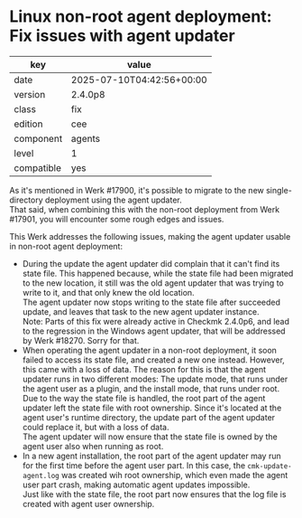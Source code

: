 [//]: # (werk v2)
# Linux non-root agent deployment: Fix issues with agent updater

key        | value
---------- | ---
date       | 2025-07-10T04:42:56+00:00
version    | 2.4.0p8
class      | fix
edition    | cee
component  | agents
level      | 1
compatible | yes

As it's mentioned in Werk #17900, it's possible to migrate to the new single-directory deployment
using the agent updater.<br>
That said, when combining this with the non-root deployment from Werk #17901, you will encounter some rough edges and issues.

This Werk addresses the following issues, making the agent updater usable in non-root agent deployment:

* During the update the agent updater did complain that it can't find its state file. This happened because, while the state file had been migrated to the new location, it still was the old agent updater that was trying to write to it, and that only knew the old location.<br>
The agent updater now stops writing to the state file after succeeded update, and leaves that task to the new agent updater instance.<br>
Note: Parts of this fix were already active in Checkmk 2.4.0p6, and lead to the regression in the Windows agent updater, that will be addressed by Werk #18270. Sorry for that.
* When operating the agent updater in a non-root deployment, it soon failed to access its state file, and created a new one instead. However, this came with a loss of data. The reason for this is that the agent updater runs in two different modes: The update mode, that runs under the agent user as a plugin, and the install mode, that runs under root. Due to the way the state file is handled, the root part of the agent updater left the state file with root ownership. Since it's located at the agent user's runtime directory, the update part of the agent updater could replace it, but with a loss of data.<br>
The agent updater will now ensure that the state file is owned by the agent user also when running as root.
* In a new agent installation, the root part of the agent updater may run for the first time before the agent user part. In this case, the `cmk-update-agent.log` was created wih root ownership, which even made the agent user part crash, making automatic agent updates impossible.<br>
Just like with the state file, the root part now ensures that the log file is created with agent user ownership.

